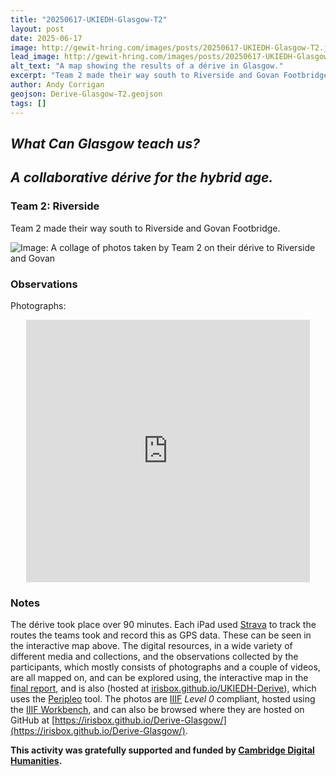 ```yaml
---
title: "20250617-UKIEDH-Glasgow-T2"
layout: post
date: 2025-06-17
image: http://gewit-hring.com/images/posts/20250617-UKIEDH-Glasgow-T2.jpg
lead_image: http://gewit-hring.com/images/posts/20250617-UKIEDH-Glasgow-T2.jpg
alt_text: "A map showing the results of a dérive in Glasgow."
excerpt: "Team 2 made their way south to Riverside and Govan Footbridge. What did they find?"
author: Andy Corrigan
geojson: Derive-Glasgow-T2.geojson  
tags: []
---
```

## ***What Can Glasgow teach us?***   
## ***A collaborative dérive for the hybrid age.***  

### Team 2: Riverside

Team 2 made their way south to Riverside and Govan Footbridge.

![Image: A collage of photos taken by Team 2 on their dérive to Riverside and Govan]({{site.url}}/images/posts/Derive-Glasgow-T2.jpg)

### Observations  
  
Photographs:  
<p align="center"><iframe src="https://uv-v4.netlify.app/uv.html#?manifest=https://irisbox.github.io/Derive-Glasgow/manifests/Team-2-Riverside.json&c=0&m=0&cv=0&config=&locales=en-GB:English (GB),cy-GB:Cymraeg,fr-FR:Français (FR),pl-PL:Polski,sv-SE:Svenska" width="90%" height="420" allowfullscreen frameborder="0"></iframe></p>    
  
### Notes
The dérive took place over 90 minutes. Each iPad used [Strava](https://www.strava.com/) to track the routes the teams took and record this as GPS data. These can be seen in the interactive map above. The digital resources, in a wide variety of different media and collections, and the observations collected by the participants, which mostly consists of photographs and a couple of videos, are all mapped on, and can be explored using, the interactive map in the [final report](https://gewit-hring.com/journal/ukiedh-glasgow/), and is also (hosted at [irisbox.github.io/UKIEDH-Derive](https://irisbox.github.io/UKIEDH-Derive/)), which uses the [Peripleo](https://britishlibrary.github.io/locating-a-national-collection/Peripleo.html) tool. The photos are [IIIF](https://iiif.io/) *Level 0* compliant, hosted using the [IIIF Workbench](https://github.com/glenrobson/github_iiif), and can also be browsed where they are hosted on GitHub at [https://irisbox.github.io/Derive-Glasgow/](https://irisbox.github.io/Derive-Glasgow/).     
  
**This activity was gratefully supported and funded by [Cambridge Digital Humanities](https://www.cdh.cam.ac.uk/).**   
